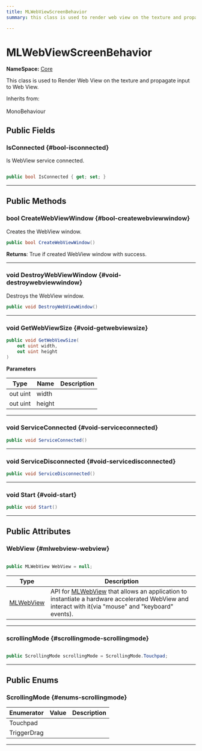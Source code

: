 ```yaml
---
title: MLWebViewScreenBehavior
summary: this class is used to render web view on the texture and propagate input to web view. 

---
```


# MLWebViewScreenBehavior



**NameSpace:** 
[Core](/versioned_docs/version-22-Feb-2023/unity-api/api/MagicLeap.Core/MagicLeap.Core.md) 


This class is used to Render Web View on the texture and propagate input to Web View.   


Inherits from: <br></br>MonoBehaviour




## Public Fields

### IsConnected {#bool-isconnected}

Is WebView service connected. 

```csharp

public bool IsConnected { get; set; }

```






-----------

## Public Methods

### bool CreateWebViewWindow {#bool-createwebviewwindow}

Creates the WebView window. 

```csharp
public bool CreateWebViewWindow()
```






**Returns**: True if created WebView window with success.



-----------

### void DestroyWebViewWindow {#void-destroywebviewwindow}

Destroys the WebView window. 

```csharp
public void DestroyWebViewWindow()
```






-----------

### void GetWebViewSize {#void-getwebviewsize}

```csharp
public void GetWebViewSize(
    out uint width,
    out uint height
)
```


**Parameters**

| Type | Name  | Description  | 
|--|--|--|
| out uint |width||
| out uint |height||






-----------

### void ServiceConnected {#void-serviceconnected}

```csharp
public void ServiceConnected()
```






-----------

### void ServiceDisconnected {#void-servicedisconnected}

```csharp
public void ServiceDisconnected()
```






-----------

### void Start {#void-start}

```csharp
public void Start()
```






-----------

## Public Attributes

### WebView {#mlwebview-webview}

```csharp

public MLWebView WebView = null;

```

| Type | Description  | 
|--|--|
| [MLWebView](/versioned_docs/version-22-Feb-2023/unity-api/api/UnityEngine.XR.MagicLeap/MLWebView/UnityEngine.XR.MagicLeap.MLWebView.md) | API for [MLWebView](/versioned_docs/version-22-Feb-2023/unity-api/api/UnityEngine.XR.MagicLeap/MLWebView/UnityEngine.XR.MagicLeap.MLWebView.md) that allows an application to instantiate a hardware accelerated WebView and interact with it(via "mouse" and "keyboard" events).  |





-----------

### scrollingMode {#scrollingmode-scrollingmode}

```csharp

public ScrollingMode scrollingMode = ScrollingMode.Touchpad;

```






-----------

## Public Enums

### ScrollingMode {#enums-scrollingmode}

| Enumerator | Value | Description |
| ---------- | ----- | ----------- |
| Touchpad | |   |
| TriggerDrag | |   |








-----------


